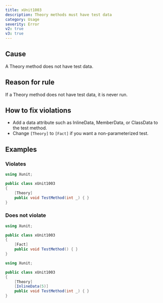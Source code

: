 ```yaml
---
title: xUnit1003
description: Theory methods must have test data
category: Usage
severity: Error
v2: true
v3: true
---
```


## Cause

A Theory method does not have test data.

## Reason for rule

If a Theory method does not have test data, it is never run.

## How to fix violations

- Add a data attribute such as InlineData, MemberData, or ClassData to the test method.
- Change `[Theory]` to `[Fact]` if you want a non-parameterized test.

## Examples

### Violates

```csharp
using Xunit;

public class xUnit1003
{
    [Theory]
    public void TestMethod(int _) { }
}
```

### Does not violate

```csharp
using Xunit;

public class xUnit1003
{
    [Fact]
    public void TestMethod() { }
}
```

```csharp
using Xunit;

public class xUnit1003
{
    [Theory]
    [InlineData(5)]
    public void TestMethod(int _) { }
}
```
